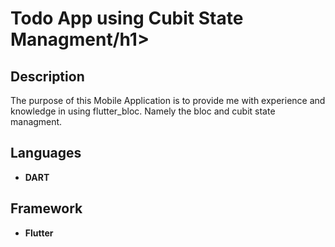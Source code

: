 <h1>Todo App using Cubit State Managment/h1>


<h2>Description</h2>
The purpose of this Mobile Application is to provide me with experience and knowledge in using flutter_bloc. Namely the bloc and cubit state managment.
<br />


<h2>Languages</h2>

- <b>DART</b> 

<h2>Framework </h2>

- <b>Flutter</b> 
